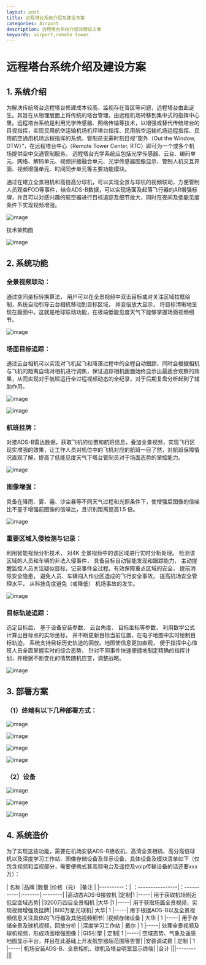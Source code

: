 ```yaml
---
layout: post
title: 远程塔台系统介绍及建设方案
categories: Airport
description: 远程塔台系统介绍及建设方案
keywords: airport,remote tower
---
```


# 远程塔台系统介绍及建设方案

## 1.	系统介绍

为解决传统塔台远程塔台修建成本较高、监视存在盲区等问题，远程塔台由此诞生。其旨在从物理层面上将传统的塔台管理，由远程机场转移到集中式的指挥中心里。远程塔台系统是利用光学传感器、网络传输等技术，以增强或替代传统塔台的目视指挥，实现民用航空运输机场机坪塔台指挥、民用航空运输机场远程指挥、民用航空通用机场远程指挥的系统。管制员无需时刻目视“窗外（Out the Window, OTW）”，在远程塔台中心（Remote Tower Center, RTC）即可为一个或多个机场提供空中交通管制服务。
远程塔台光学系统应包括光学传感器、云台、编码单元、网络、解码单元、视频拼接融合单元、光学传感器图像显示、管制人机交互界面、视频增强单元、时间同步单元等主要功能模块。

通过在建立全景相机和高倍高分球机，可以实现全景与球机的视频联动，方便管制人员观查FOD等事件，结合ADS-B数据，可以实现场面及起落飞行器的AR增强标牌，并且可以对感兴趣的航空器进行目标追踪及细节放大，同时在夜间及低能见度条件下实现视频增强。

![image](https://github.com/weakchen007/aiwv.github.io/assets/58799395/44de2940-7dc3-4752-9703-721f47fdedb9)

技术架构图

![image](https://github.com/weakchen007/aiwv.github.io/assets/58799395/3fd75f82-76c9-48ce-9e08-67f16d096b74)

## 2.	系统功能

### 全景视频联动：

通过空间坐标转换算法， 用户可以在全景视频中双击目标或对关注区域拉框绘制，系统自动引导云台相机移动到目标区域， 并变倍放大显示， 将目标清晰地呈现在画面中。这就是枪球联动功能，在极端低能见度天气下能够掌握场面视频细节。

![image](https://github.com/weakchen007/aiwv.github.io/assets/58799395/f0023d68-ad58-475b-9f8d-53915e8f2a74)

### 场面目标追踪：

通过云台相机可以实现对飞机起飞和降落过程中的全程自动跟踪，同时会根据相机与飞机的距离自动对相机进行调焦，保证追踪相机画面始终显示出最适合观察的效果，从而实现对于航班运行全过程视频动态的全纪录，对于后期复盘分析起到了辅助作用。

![image](https://github.com/weakchen007/aiwv.github.io/assets/58799395/3b1ae843-bc5e-4e22-acc0-c53ea0b6140d)

![image](https://github.com/weakchen007/aiwv.github.io/assets/58799395/be549969-5cc9-407a-ac20-f7f01e0a678c)

### 航班挂牌：

对接ADS-B雷达数据，获取飞机的位置和航班信息，叠加全景视频，实现飞行区现实增强的效果，让工作人员对机位中的飞机对应的航班一目了然，对航班保障情况直观了解，提高了低能见度天气下塔台管制员对于场面态势的掌控能力。

![image](https://github.com/weakchen007/aiwv.github.io/assets/58799395/f7c8256c-3fe2-49b6-a0ab-3d5891558c17)

### 图像增强：

具备在降雨、雾、霾、沙尘暴等不同天气过程和光照条件下，使增强后图像的信噪比不差于增强前图像的信噪比，且识别距离提高1.5 倍。

![image](https://github.com/weakchen007/aiwv.github.io/assets/58799395/f21ea7ce-4918-4140-bc72-dbf5fe2dbc42)

### 重要区域入侵检测与记录：

利用智能视频分析技术， 对4K 全景视频中的该区域进行实时分析处理。 检测该区域的人员和车辆的非法入侵事件， 具备目标自动智能发现和跟踪能力， 主动提醒监控人员关注疑似目标，记录事件全过程。有效保障重点区域的安全， 提前消除安全隐患， 避免人员、车辆闯入作业区造成的飞行安全事故， 提高机场安全管理水平， 从科技角度避免（或降低） 机场事故的发生。

![image](https://github.com/weakchen007/aiwv.github.io/assets/58799395/3f0dfef0-5952-4dfb-a81b-5e0c4288bf68)

### 目标轨迹追踪：

选定目标后， 基于设备安装参数、 云台角度、 目标坐标等参数， 利用数学公式计算出目标点的实际坐标， 并不断更新目标当前位置，在电子地图中实时绘制目标轨迹。 系统支持目标历史轨迹的回放。地图使信息更加直观， 便于指挥中心值班人员全面掌握实时的综合态势， 针对不同事件快速便捷地制定精确的指挥计划，并根据不断变化的情势随机应变，调整战略。

![image](https://github.com/weakchen007/aiwv.github.io/assets/58799395/5c931e34-844b-4763-8a93-91e99b5b90e5)

## 3.	部署方案

### （1）终端有以下几种部署方式：

![image](https://github.com/weakchen007/aiwv.github.io/assets/58799395/0de44916-924a-4bae-8b18-dab54bec781d)

![image](https://github.com/weakchen007/aiwv.github.io/assets/58799395/fce7644b-18fc-46d0-b643-437483b8b4b1)

![image](https://github.com/weakchen007/aiwv.github.io/assets/58799395/7264f2fb-7710-4131-b517-6d0003e16831)

![image](https://github.com/weakchen007/aiwv.github.io/assets/58799395/1e81fc80-b3d9-477a-8778-36db61ce640a)

### （2）设备

![image](https://github.com/weakchen007/aiwv.github.io/assets/58799395/39b39d5b-3751-44ed-9a81-37b3b02173d6)

![image](https://github.com/weakchen007/aiwv.github.io/assets/58799395/c7055db2-017d-4875-a49a-3b615d7a3ba8)

![image](https://github.com/weakchen007/aiwv.github.io/assets/58799395/dfe65d09-6cb8-4c3c-ba9a-569139292f07)

## 4.	系统造价

为了实现这些功能，需要在机场安装ADS-B接收机、高清全景相机、高分高倍球机以及深度学习工作站、图像存储设备及显示设备，具体设备及模块清单如下（仅包含视频和监视部分，需要便携式甚高频电台及遥控及voip传输设备的话还要xxx万）：


| 名称	|品牌	|数量	|价格（元）	|备注  |
|----------：| ：----------------|：-----------|:-------|:--------|
|高动态ADS-B接收机	|定制|1	|-----|	用于获取机场附近低空空域态势|
|3200万四目全景相机	|大华	|1	|-----|	用于获取场面全景视频，实现视频增强及挂牌|
|800万星光球机|	大华|	1	|-----|	用于根据ADS-B以及全景视频信息关注具体的飞行器及其他视频细节|
|视频存储设备 | 大华	| 1	|-----|	用于存储全景及球机视频，回放分析 |
|深度学习工作站 | 戴尔 |	1	|-----|	处理全景视频及球机视频，形成场面增强图像 |
|GIS引擎 |	定制|	1	|-----|	空域态势、气象及遥感地图显示平台，并且在此基础上开发航空器超范围等告警|
|安装调试费 | 定制 | 1 |-----|	机场安装ADS-B、全景相机、球机及塔台明室显示终端|
|合计	|||--------|||	









